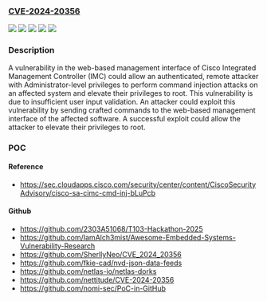 ### [CVE-2024-20356](https://cve.mitre.org/cgi-bin/cvename.cgi?name=CVE-2024-20356)
![](https://img.shields.io/static/v1?label=Product&message=Cisco%20Unified%20Computing%20System%20(Standalone)&color=blue)
![](https://img.shields.io/static/v1?label=Product&message=Cisco%20Unified%20Computing%20System%20E-Series%20Software%20(UCSE)&color=blue)
![](https://img.shields.io/static/v1?label=Version&message=%3D%202.1.0%20&color=brighgreen)
![](https://img.shields.io/static/v1?label=Version&message=%3D%203.0(1c)%20&color=brighgreen)
![](https://img.shields.io/static/v1?label=Vulnerability&message=Improper%20Neutralization%20of%20Special%20Elements%20used%20in%20an%20OS%20Command%20('OS%20Command%20Injection')&color=brighgreen)

### Description

A vulnerability in the web-based management interface of Cisco Integrated Management Controller (IMC) could allow an authenticated, remote attacker with Administrator-level privileges to perform command injection attacks on an affected system and elevate their privileges to root. This vulnerability is due to insufficient user input validation. An attacker could exploit this vulnerability by sending crafted commands to the web-based management interface of the affected software. A successful exploit could allow the attacker to elevate their privileges to root.

### POC

#### Reference
- https://sec.cloudapps.cisco.com/security/center/content/CiscoSecurityAdvisory/cisco-sa-cimc-cmd-inj-bLuPcb

#### Github
- https://github.com/2303A51068/T103-Hackathon-2025
- https://github.com/IamAlch3mist/Awesome-Embedded-Systems-Vulnerability-Research
- https://github.com/SherllyNeo/CVE_2024_20356
- https://github.com/fkie-cad/nvd-json-data-feeds
- https://github.com/netlas-io/netlas-dorks
- https://github.com/nettitude/CVE-2024-20356
- https://github.com/nomi-sec/PoC-in-GitHub


